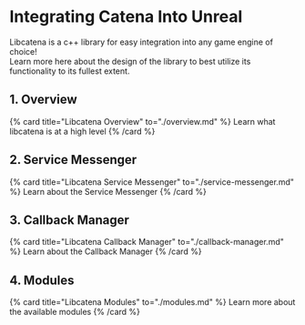 # Integrating Catena Into Unreal

Libcatena is a c++ library for easy integration into any game engine of choice!  
Learn more here about the design of the library to best utilize its functionality to its fullest extent.

## 1. Overview

{% card title="Libcatena Overview" to="./overview.md" %}
    Learn what libcatena is at a high level
{% /card %}

## 2. Service Messenger

{% card title="Libcatena Service Messenger" to="./service-messenger.md" %}
    Learn about the Service Messenger
{% /card %}

## 3. Callback Manager

{% card title="Libcatena Callback Manager" to="./callback-manager.md" %}
    Learn about the Callback Manager
{% /card %}

## 4. Modules

{% card title="Libcatena Modules" to="./modules.md" %}
    Learn more about the available modules
{% /card %}

